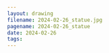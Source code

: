 ```yaml
---
layout: drawing
filename: 2024-02-26_statue.jpg
pagename: 2024-02-26_statue
date: 2024-02-26
tags:
---
```

